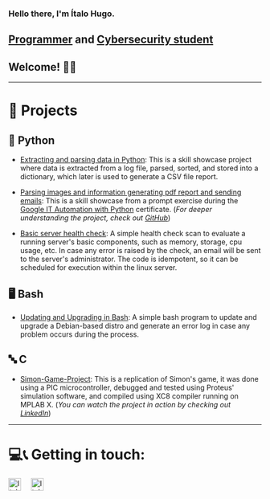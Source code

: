 ### Hello there, I'm Ítalo Hugo.

## [Programmer](https://github.com/ItaloHugoMDS) and [Cybersecurity student](https://www.linkedin.com/in/italohugomds)

## Welcome! 👋😁  

---  

# 👾 Projects  

## 🐍 Python  

- [Extracting and parsing data in Python](https://github.com/ItaloHugoMDS/Extracting_and_parsing_data_in_Python):
This is a skill showcase project where data is extracted from a log file, parsed, sorted, and stored into a
dictionary, which later is used to generate a CSV file report.  

- [Parsing images and information generating pdf report and sending emails](https://github.com/ItaloHugoMDS/Parsing_images_and_information_generating_pdf_report_and_sending_emails):
This is a skill showcase from a prompt exercise during the [Google IT Automation with Python](https://www.coursera.org/account/accomplishments/specialization/certificate/SZ5MYEQC5RUK "You can also check my LinkedIn")
certificate. (*For deeper understanding the project, check out [GitHub](https://github.com/ItaloHugoMDS/Parsing_images_and_information_generating_pdf_report_and_sending_emails)*)  

- [Basic server health check](https://github.com/ItaloHugoMDS/Basic_server_health_check): A simple health check scan to
evaluate a running server's basic components, such as memory, storage, cpu usage, etc. In case any error is raised by
the check, an email will be sent to the server's administrator. The code is idempotent, so it can be scheduled for
execution within the linux server.  

## 🖥️ Bash  

- [Updating and Upgrading in Bash](https://github.com/ItaloHugoMDS/Updating_and_Upgrading_in_Bash): A simple bash
program to update and upgrade a Debian-based distro and generate an error log in case any problem occurs during the
process.  

## 🔤 C  

- [Simon-Game-Project](https://github.com/ItaloHugoMDS/Simon-Game-Project---PIC18F4520---Milford-4x20-BKP): This is a
replication of Simon's game, it was done using a PIC microcontroller, debugged and tested using Proteus' simulation
software, and compiled using XC8 compiler running on MPLAB X. 
(*You can watch the project in action by checking out [LinkedIn](https://www.linkedin.com/posts/italohugomds_this-is-a-showcase-of-my-simon-game-project-activity-7122417932701188096-V0bT?utm_source=share&utm_medium=member_desktop)*)  

---  

# 💻📞 Getting in touch:  

[<img alt="Italo Hugo | Gmail" src="https://assets.dryicons.com/uploads/icon/svg/7991/542d59e8-621a-4332-a462-4edea4e31742.svg" width="25px"/>][email]&nbsp;&nbsp;&nbsp;&nbsp;
[<img alt="Italo Hugo | LinkedIn" src="https://assets.dryicons.com/uploads/icon/svg/9739/f5c30466-2c9f-49b2-9ef6-e5107182920c.svg" width="25px"/>][linkedin]  

[email]:<mailto:silvaitalohugom@gmail.com>
[linkedin]:<https://www.linkedin.com/in/italohugomds>
